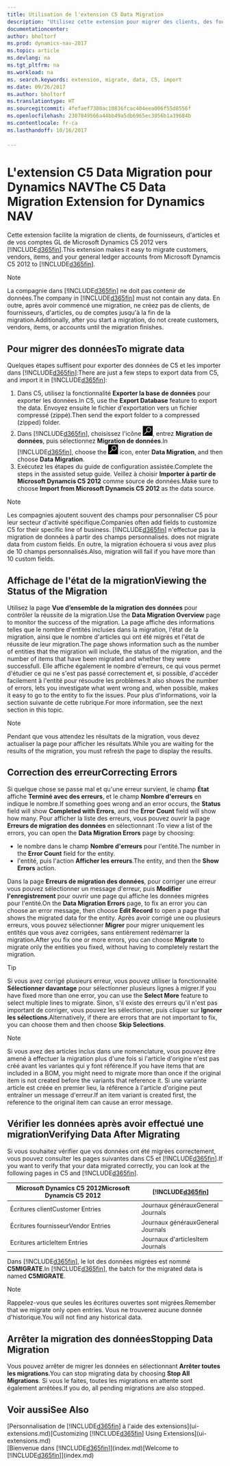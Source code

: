 ```yaml
---
title: Utilisation de l'extension C5 Data Migration
description: "Utilisez cette extension pour migrer des clients, des fournisseurs, des articles et des comptes GL de Microsoft Dynamics C5 2012 vers Dynamics NAV."
documentationcenter: 
author: bholtorf
ms.prod: dynamics-nav-2017
ms.topic: article
ms.devlang: na
ms.tgt_pltfrm: na
ms.workload: na
ms. search.keywords: extension, migrate, data, C5, import
ms.date: 09/26/2017
ms.author: bholtorf
ms.translationtype: HT
ms.sourcegitcommit: 4fefaef7380ac10836fcac404eea006f55d8556f
ms.openlocfilehash: 2307849566a44bb49a5db6965ec3056b1a39684b
ms.contentlocale: fr-ca
ms.lasthandoff: 10/16/2017

---
```


# <a name="the-c5-data-migration-extension-for-dynamics-nav"></a><span data-ttu-id="3ac1f-103">L'extension C5 Data Migration pour Dynamics NAV</span><span class="sxs-lookup"><span data-stu-id="3ac1f-103">The C5 Data Migration Extension for Dynamics NAV</span></span>
<span data-ttu-id="3ac1f-104">Cette extension facilite la migration de clients, de fournisseurs, d'articles et de vos comptes GL de Microsoft Dynamics C5 2012 vers [!INCLUDE[d365fin](includes/d365fin_md.md)].</span><span class="sxs-lookup"><span data-stu-id="3ac1f-104">This extension makes it easy to migrate customers, vendors, items, and your general ledger accounts from Microsoft Dynamcis C5 2012 to [!INCLUDE[d365fin](includes/d365fin_md.md)].</span></span> 

> [!Note] 
> <span data-ttu-id="3ac1f-105">La compagnie dans [!INCLUDE[d365fin](includes/d365fin_md.md)] ne doit pas contenir de données.</span><span class="sxs-lookup"><span data-stu-id="3ac1f-105">The company in [!INCLUDE[d365fin](includes/d365fin_md.md)] must not contain any data.</span></span> <span data-ttu-id="3ac1f-106">En outre, après avoir commencé une migration, ne créez pas de clients, de fournisseurs, d'articles, ou de comptes jusqu'à la fin de la migration.</span><span class="sxs-lookup"><span data-stu-id="3ac1f-106">Additionally, after you start a migration, do not create customers, vendors, items, or accounts until the migration finishes.</span></span>

## <a name="to-migrate-data"></a><span data-ttu-id="3ac1f-107">Pour migrer des données</span><span class="sxs-lookup"><span data-stu-id="3ac1f-107">To migrate data</span></span>
<span data-ttu-id="3ac1f-108">Quelques étapes suffisent pour exporter des données de C5 et les importer dans [!INCLUDE[d365fin](includes/d365fin_md.md)]:</span><span class="sxs-lookup"><span data-stu-id="3ac1f-108">There are just a few steps to export data from C5, and import it in [!INCLUDE[d365fin](includes/d365fin_md.md)]:</span></span> 

1. <span data-ttu-id="3ac1f-109">Dans C5, utilisez la fonctionnalité **Exporter la base de données** pour exporter les données.</span><span class="sxs-lookup"><span data-stu-id="3ac1f-109">In C5, use the **Export Database** feature to export the data.</span></span> <span data-ttu-id="3ac1f-110">Envoyez ensuite le fichier d'exportation vers un fichier compressé (zippé).</span><span class="sxs-lookup"><span data-stu-id="3ac1f-110">Then send the export folder to a compressed (zipped) folder.</span></span>  
2. <span data-ttu-id="3ac1f-111">Dans [!INCLUDE[d365fin](includes/d365fin_md.md)], choisissez l'icône ![Page ou rapport pour la recherche](media/ui-search/search_small.png "Icône Page ou rapport pour la recherche"), entrez **Migration de données**, puis sélectionnez **Migration de données**.</span><span class="sxs-lookup"><span data-stu-id="3ac1f-111">In [!INCLUDE[d365fin](includes/d365fin_md.md)], choose the ![Search for Page or Report](media/ui-search/search_small.png "Search for Page or Report icon") icon, enter **Data Migration**, and then choose **Data Migration**.</span></span>
3. <span data-ttu-id="3ac1f-112">Exécutez les étapes du guide de configuration assistée.</span><span class="sxs-lookup"><span data-stu-id="3ac1f-112">Complete the steps in the assisted setup guide.</span></span> <span data-ttu-id="3ac1f-113">Veillez à choisir **Importer à partir de Microsoft Dynamcis C5 2012** comme source de données.</span><span class="sxs-lookup"><span data-stu-id="3ac1f-113">Make sure to choose **Import from Microsoft Dynamcis C5 2012** as the data source.</span></span>  

> [!Note] 
> <span data-ttu-id="3ac1f-114">Les compagnies ajoutent souvent des champs pour personnaliser C5 pour leur secteur d'activité spécifique.</span><span class="sxs-lookup"><span data-stu-id="3ac1f-114">Companies often add fields to customize C5 for their specific line of business.</span></span> [!INCLUDE[d365fin](includes/d365fin_md.md)]<span data-ttu-id="3ac1f-115"> n'effectue pas la migration de données à partir des champs personnalisés.</span><span class="sxs-lookup"><span data-stu-id="3ac1f-115"> does not migrate data from custom fields.</span></span> <span data-ttu-id="3ac1f-116">En outre, la migration échouera si vous avez plus de 10 champs personnalisés.</span><span class="sxs-lookup"><span data-stu-id="3ac1f-116">Also, migration will fail if you have more than 10 custom fields.</span></span> 

## <a name="viewing-the-status-of-the-migration"></a><span data-ttu-id="3ac1f-117">Affichage de l'état de la migration</span><span class="sxs-lookup"><span data-stu-id="3ac1f-117">Viewing the Status of the Migration</span></span>
<span data-ttu-id="3ac1f-118">Utilisez la page **Vue d’ensemble de la migration des données** pour contrôler la réussite de la migration.</span><span class="sxs-lookup"><span data-stu-id="3ac1f-118">Use the **Data Migration Overview** page to monitor the success of the migration.</span></span> <span data-ttu-id="3ac1f-119">La page affiche des informations telles que le nombre d'entités incluses dans la migration, l'état de la migration, ainsi que le nombre d'articles qui ont été migrés et l'état de réussite de leur migration.</span><span class="sxs-lookup"><span data-stu-id="3ac1f-119">The page shows information such as the number of entities that the migration will include, the status of the migration, and the number of items that have been migrated and whether they were successfull.</span></span> <span data-ttu-id="3ac1f-120">Elle affiche également le nombre d'erreurs, ce qui vous permet d'étudier ce qui ne s'est pas passé correctement et, si possible, d'accéder facilement à l'entité pour résoudre les problèmes.</span><span class="sxs-lookup"><span data-stu-id="3ac1f-120">It also shows the number of errors, lets you investigate what went wrong and, when possible, makes it easy to go to the entity to fix the issues.</span></span> <span data-ttu-id="3ac1f-121">Pour plus d'informations, voir la section suivante de cette rubrique.</span><span class="sxs-lookup"><span data-stu-id="3ac1f-121">For more information, see the next section in this topic.</span></span> 

> [!Note] 
> <span data-ttu-id="3ac1f-122">Pendant que vous attendez les résultats de la migration, vous devez actualiser la page pour afficher les résultats.</span><span class="sxs-lookup"><span data-stu-id="3ac1f-122">While you are waiting for the results of the migration, you must refresh the page to display the results.</span></span>

## <a name="correcting-errors"></a><span data-ttu-id="3ac1f-123">Correction des erreur</span><span class="sxs-lookup"><span data-stu-id="3ac1f-123">Correcting Errors</span></span>
<span data-ttu-id="3ac1f-124">Si quelque chose se passe mal et qu'une erreur survient, le champ **État** affiche **Terminé avec des erreurs**, et le champ **Nombre d'erreurs** en indique le nombre.</span><span class="sxs-lookup"><span data-stu-id="3ac1f-124">If something goes wrong and an error occurs, the **Status** field will show **Completed with Errors**, and the **Error Count** field will show how many.</span></span> <span data-ttu-id="3ac1f-125">Pour afficher la liste des erreurs, vous pouvez ouvrir la page **Erreurs de migration des données** en sélectionnant :</span><span class="sxs-lookup"><span data-stu-id="3ac1f-125">To view a list of the errors, you can open the **Data Migration Errors** page by choosing:</span></span>

* <span data-ttu-id="3ac1f-126">le nombre dans le champ **Nombre d'erreurs** pour l'entité.</span><span class="sxs-lookup"><span data-stu-id="3ac1f-126">The number in the **Error Count** field for the entity.</span></span> 
* <span data-ttu-id="3ac1f-127">l'entité, puis l'action **Afficher les erreurs**.</span><span class="sxs-lookup"><span data-stu-id="3ac1f-127">The entity, and then the **Show Errors** action.</span></span> 

<span data-ttu-id="3ac1f-128">Dans la page **Erreurs de migration des données**, pour corriger une erreur vous pouvez sélectionner un message d'erreur, puis **Modifier l'enregistrement** pour ouvrir une page qui affiche les données migrées pour l'entité.</span><span class="sxs-lookup"><span data-stu-id="3ac1f-128">On the **Data Migration Errors** page, to fix an error you can choose an error message, then choose **Edit Record** to open a page that shows the migrated data for the entity.</span></span> <span data-ttu-id="3ac1f-129">Après avoir corrigé une ou plusieurs erreurs, vous pouvez sélectionner **Migrer** pour migrer uniquement les entités que vous avez corrigées, sans entièrement redémarrer la migration.</span><span class="sxs-lookup"><span data-stu-id="3ac1f-129">After you fix one or more errors, you can choose **Migrate** to migrate only the entities you fixed, without having to completely restart the migration.</span></span>  

> [!Tip]
> <span data-ttu-id="3ac1f-130">Si vous avez corrigé plusieurs erreur, vous pouvez utiliser la fonctionnalité **Sélectionner davantage** pour sélectionner plusieurs lignes à migrer.</span><span class="sxs-lookup"><span data-stu-id="3ac1f-130">If you have fixed more than one error, you can use the **Select More** feature to select multiple lines to migrate.</span></span> <span data-ttu-id="3ac1f-131">Sinon, s'il existe des erreurs qu'il n'est pas important de corriger, vous pouvez les sélectionner, puis cliquer sur **Ignorer les sélections**.</span><span class="sxs-lookup"><span data-stu-id="3ac1f-131">Alternatively, if there are errors that are not important to fix, you can choose them and then choose **Skip Selections**.</span></span>

> [!Note]
> <span data-ttu-id="3ac1f-132">Si vous avez des articles inclus dans une nomenclature, vous pouvez être amené à effectuer la migration plus d'une fois si l'article d'origine n'est pas créé avant les variantes qui y font référence.</span><span class="sxs-lookup"><span data-stu-id="3ac1f-132">If you have items that are included in a BOM, you might need to migrate more than once if the original item is not created before the variants that reference it.</span></span> <span data-ttu-id="3ac1f-133">Si une variante article est créée en premier lieu, la référence à l'article d'origine peut entraîner un message d'erreur.</span><span class="sxs-lookup"><span data-stu-id="3ac1f-133">If an item variant is created first, the reference to the original item can cause an error message.</span></span>  

## <a name="verifying-data-after-migrating"></a><span data-ttu-id="3ac1f-134">Vérifier les données après avoir effectué une migration</span><span class="sxs-lookup"><span data-stu-id="3ac1f-134">Verifying Data After Migrating</span></span> 
<span data-ttu-id="3ac1f-135">Si vous souhaitez vérifier que vos données ont été migrées correctement, vous pouvez consulter les pages suivantes dans C5 et [!INCLUDE[d365fin](includes/d365fin_md.md)].</span><span class="sxs-lookup"><span data-stu-id="3ac1f-135">If you want to verify that your data migrated correctly, you can look at the following pages in C5 and [!INCLUDE[d365fin](includes/d365fin_md.md)].</span></span>

|<span data-ttu-id="3ac1f-136">Microsoft Dynamics C5 2012</span><span class="sxs-lookup"><span data-stu-id="3ac1f-136">Microsoft Dynamcis C5 2012</span></span> | [!INCLUDE[d365fin](includes/d365fin_md.md)]|
|-----|-----|
|<span data-ttu-id="3ac1f-137">Écritures client</span><span class="sxs-lookup"><span data-stu-id="3ac1f-137">Customer Entries</span></span>| <span data-ttu-id="3ac1f-138">Journaux généraux</span><span class="sxs-lookup"><span data-stu-id="3ac1f-138">General Journals</span></span>|
|<span data-ttu-id="3ac1f-139">Écritures fournisseur</span><span class="sxs-lookup"><span data-stu-id="3ac1f-139">Vendor Entries</span></span>| <span data-ttu-id="3ac1f-140">Journaux généraux</span><span class="sxs-lookup"><span data-stu-id="3ac1f-140">General Journals</span></span>|
|<span data-ttu-id="3ac1f-141">Ecritures article</span><span class="sxs-lookup"><span data-stu-id="3ac1f-141">Item Entries</span></span>| <span data-ttu-id="3ac1f-142">Journaux d'articles</span><span class="sxs-lookup"><span data-stu-id="3ac1f-142">Item Journals</span></span>|

<span data-ttu-id="3ac1f-143">Dans [!INCLUDE[d365fin](includes/d365fin_md.md)], le lot des données migrées est nommé **C5MIGRATE**.</span><span class="sxs-lookup"><span data-stu-id="3ac1f-143">In [!INCLUDE[d365fin](includes/d365fin_md.md)], the batch for the migrated data is named **C5MIGRATE**.</span></span> 

> [!Note]
> <span data-ttu-id="3ac1f-144">Rappelez-vous que seules les écritures ouvertes sont migrées.</span><span class="sxs-lookup"><span data-stu-id="3ac1f-144">Remember that we migrate only open entries.</span></span> <span data-ttu-id="3ac1f-145">Vous ne trouverez aucune donnée d'historique.</span><span class="sxs-lookup"><span data-stu-id="3ac1f-145">You will not find any historical data.</span></span>

## <a name="stopping-data-migration"></a><span data-ttu-id="3ac1f-146">Arrêter la migration des données</span><span class="sxs-lookup"><span data-stu-id="3ac1f-146">Stopping Data Migration</span></span>
<span data-ttu-id="3ac1f-147">Vous pouvez arrêter de migrer les données en sélectionnant **Arrêter toutes les migrations**.</span><span class="sxs-lookup"><span data-stu-id="3ac1f-147">You can stop migrating data by choosing **Stop All Migrations**.</span></span> <span data-ttu-id="3ac1f-148">Si vous le faites, toutes les migrations en attente sont également arrêtées.</span><span class="sxs-lookup"><span data-stu-id="3ac1f-148">If you do, all pending migrations are also stopped.</span></span>

## <a name="see-also"></a><span data-ttu-id="3ac1f-149">Voir aussi</span><span class="sxs-lookup"><span data-stu-id="3ac1f-149">See Also</span></span>
<span data-ttu-id="3ac1f-150">[Personnalisation de [!INCLUDE[d365fin](includes/d365fin_md.md)] à l'aide des extensions](ui-extensions.md)</span><span class="sxs-lookup"><span data-stu-id="3ac1f-150">[Customizing [!INCLUDE[d365fin](includes/d365fin_md.md)] Using Extensions](ui-extensions.md)</span></span>  
<span data-ttu-id="3ac1f-151">[Bienvenue dans [!INCLUDE[d365fin](includes/d365fin_md.md)]](index.md)</span><span class="sxs-lookup"><span data-stu-id="3ac1f-151">[Welcome to [!INCLUDE[d365fin](includes/d365fin_md.md)]](index.md)</span></span>  

